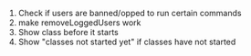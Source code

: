 1. Check if users are banned/opped to run certain commands
2. make removeLoggedUsers work
3. Show class before it starts
4. Show "classes not started yet" if classes have not started